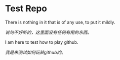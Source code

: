# Test Repo

There is nothing in it that is of any use, to put it mildly.

*说句不好听的，这里面没有任何有用的东西。*


I am here to test how to play github.

*我是来测试如何玩转github的。*